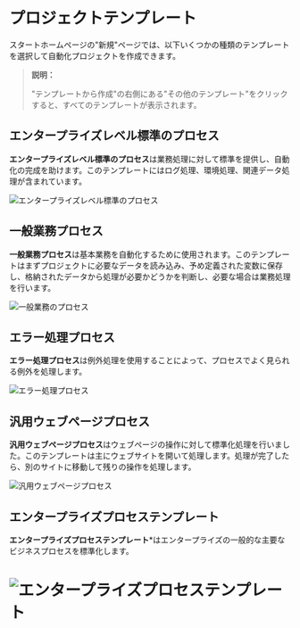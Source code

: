 # プロジェクトテンプレート

スタートホームページの"新規"ページでは、以下いくつかの種類のテンプレートを選択して自動化プロジェクトを作成できます。

> **説明：**
>
>"テンプレートから作成"の右側にある"その他のテンプレート"をクリックすると、すべてのテンプレートが表示されます。


## エンタープライズレベル標準のプロセス

**エンタープライズレベル標準のプロセス**は業務処理に対して標準を提供し、自動化の完成を助けます。このテンプレートにはログ処理、環境処理、関連データ処理が含まれています。

![エンタープライズレベル標準のプロセス](https://docimages.blob.core.chinacloudapi.cn/images/Studio/automationProject/projectTemplates/%E4%BC%81%E4%B8%9A%E7%BA%A7%E6%A0%87%E5%87%86%E6%B5%81%E7%A8%8B.jpg)

## 一般業務プロセス

**一般業務プロセス**は基本業務を自動化するために使用されます。このテンプレートはまずプロジェクトに必要なデータを読み込み、予め定義された変数に保存し、格納されたデータから処理が必要かどうかを判断し、必要な場合は業務処理を行います。

![一般業務のプロセス](https://docimages.blob.core.chinacloudapi.cn/images/Studio/automationProject/projectTemplates/%E4%B8%80%E8%88%AC%E4%B8%9A%E5%8A%A1%E6%B5%81%E7%A8%8B.jpg)

## エラー処理プロセス

**エラー処理プロセス**は例外処理を使用することによって、プロセスでよく見られる例外を処理します。

![エラー処理プロセス](https://docimages.blob.core.chinacloudapi.cn/images/Studio/automationProject/projectTemplates/%E5%AE%B9%E9%94%99%E5%A4%84%E7%90%86%E6%B5%81%E7%A8%8B.jpg)

## 汎用ウェブページプロセス

**汎用ウェブページプロセス**はウェブページの操作に対して標準化処理を行いました。このテンプレートは主にウェブサイトを開いて処理します。処理が完了したら、別のサイトに移動して残りの操作を処理します。

![汎用ウェブページプロセス](https://docimages.blob.core.chinacloudapi.cn/images/Studio/automationProject/projectTemplates/%E9%80%9A%E7%94%A8%E7%BD%91%E9%A1%B5%E6%B5%81%E7%A8%8B.jpg)


## エンタープライズプロセステンプレート
**エンタープライズプロセステンプレート***はエンタープライズの一般的な主要なビジネスプロセスを標準化します。

![エンタープライズプロセステンプレート](https://docimages.blob.core.chinacloudapi.cn/images/Studio/automationProject/projectTemplates/enterpriseflow20201118.jpg)
=======

